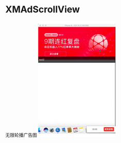 # XMAdScrollView
无限轮播广告图
![image](https://github.com/xiaomaxiaoma/XMAdScrollView/blob/master/XMAdScrollView/adscrollview.gif)   
